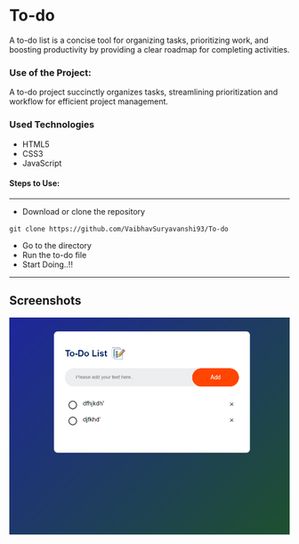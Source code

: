# To-do
A to-do list is a concise tool for organizing tasks, prioritizing work, and boosting productivity by providing a clear roadmap for completing activities.

### Use of the Project:
A to-do project succinctly organizes tasks, streamlining prioritization and workflow for efficient project management.

### Used Technologies
  * HTML5
  * CSS3
  * JavaScript


#### Steps to Use:

---

- Download or clone the repository

```
git clone https://github.com/VaibhavSuryavanshi93/To-do
```

- Go to the directory
- Run the to-do file
- Start Doing..!!
--- 

## Screenshots 
![to-do](to-do.png)

